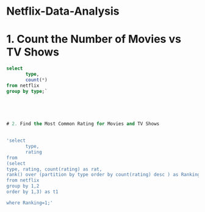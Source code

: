 # Netflix-Data-Analysis



# 1. Count the Number of Movies vs TV Shows




```sql
select 
       type, 
       count(*) 
from netflix 
group by type;`





# 2. Find the Most Common Rating for Movies and TV Shows
 
 
'select 
       type,
       rating
from
(select 
type, rating, count(rating) as rat,
rank() over (partition by type order by count(rating) desc ) as Ranking
from netflix 
group by 1,2  
order by 1,3) as t1

where Ranking=1;'

